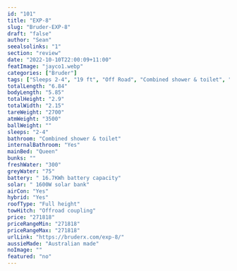 ```yaml
---
id: "101"
title: "EXP-8"
slug: "Bruder-EXP-8"
draft: "false"
author: "Sean"
seealsolinks: "1"
section: "review"
date: "2022-10-10T22:00:09+11:00"
featImage: "jayco1.webp"
categories: ["Bruder"]
tags: ["Sleeps 2-4", "19 ft", "Off Road", "Combined shower & toilet", "Full height", "Over 100k"]
totalLength: "6.84"
bodyLength: "5.85"
totalHeight: "2.9"
totalWidth: "2.15"
tareWeight: "2700"
atmWeight: "3500"
ballWeight: ""
sleeps: "2-4"
bathroom: "Combined shower & toilet"
internalBathroom: "Yes"
mainBed: "Queen"
bunks: ""
freshWater: "300"
greyWater: "75"
battery: " 16.7KWh battery capacity"
solar: " 1600W solar bank"
airCon: "Yes"
hybrid: "Yes"
roofType: "Full height"
towHitch: "Offroad coupling"
price: "271818"
priceRangeMin: "271818"
priceRangeMax: "271818"
urlLink: "https://bruderx.com/exp-8/"
aussieMade: "Australian made"
noImage: ""
featured: "no"
---
```

